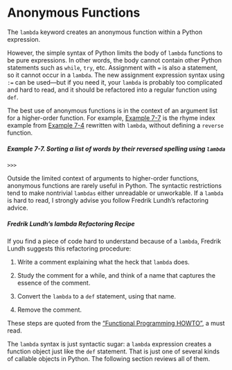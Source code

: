 # Anonymous Functions

The `lambda` keyword creates an anonymous function within a Python expression.

However, the simple syntax of Python limits the body of `lambda` functions to be pure expressions. In other words, the body cannot contain other Python statements such as `while`, `try`, etc. Assignment with `=` is also a statement, so it cannot occur in a `lambda`. The new assignment expression syntax using `:=` can be used—but if you need it, your `lambda` is probably too complicated and hard to read, and it should be refactored into a regular function using `def`.

The best use of anonymous functions is in the context of an argument list for a higher-order function. For example, [Example 7-7](#higher_order_sort_reverse_lambda) is the rhyme index example from [Example 7-4](#higher_order_sort_reverse) rewritten with `lambda`, without defining a `reverse` function.

##### Example 7-7. Sorting a list of words by their reversed spelling using `lambda`

```
>>> 
```

Outside the limited context of arguments to higher-order functions, anonymous functions are rarely useful in Python. The syntactic restrictions tend to make nontrivial `lambdas` either unreadable or unworkable. If a `lambda` is hard to read, I strongly advise you follow Fredrik Lundh’s refactoring advice.

##### Fredrik Lundh’s lambda Refactoring Recipe

If you find a piece of code hard to understand because of a `lambda`, Fredrik Lundh suggests this refactoring procedure:

1. Write a comment explaining what the heck that `lambda` does.
    
2. Study the comment for a while, and think of a name that captures the essence of the comment.
    
3. Convert the `lambda` to a `def` statement, using that name.
    
4. Remove the comment.
    

These steps are quoted from the [“Functional Programming HOWTO”](https://fpy.li/7-5), a must read.

The `lambda` syntax is just syntactic sugar: a `lambda` expression creates a function object just like the `def` statement. That is just one of several kinds of callable objects in Python. The following section reviews all of them.